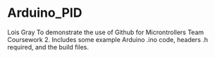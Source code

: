 # Arduino_PID
Lois Gray
To demonstrate the use of Github for Microntrollers Team Coursework 2.
Includes some example Arduino .ino code, headers .h required, and the build files.
